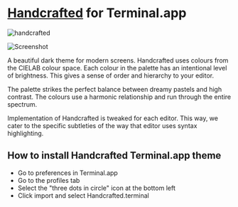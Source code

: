 # [Handcrafted](https://hand.engineering/handcrafted) for Terminal.app

![handcrafted](https://github.com/lewisflude/HandcraftedTerminalApp/raw/main/images/handcrafted-banner-half.png)

![Screenshot](https://github.com/lewisflude/HandcraftedTerminalApp/raw/main/images/terminal-screenshot.png)

A beautiful dark theme for modern screens. Handcrafted uses colours from the CIELAB colour space. Each colour in the palette has an intentional level of brightness. This gives a sense of order and hierarchy to your editor.

The palette strikes the perfect balance between dreamy pastels and high contrast. The colours use a harmonic relationship and run through the entire spectrum.

Implementation of Handcrafted is tweaked for each editor. This way, we cater to the specific subtleties of the way that editor uses syntax highlighting.

## How to install Handcrafted Terminal.app theme

- Go to preferences in Terminal.app
- Go to the profiles tab
- Select the "three dots in circle" icon at the bottom left
- Click import and select Handcrafted.terminal
